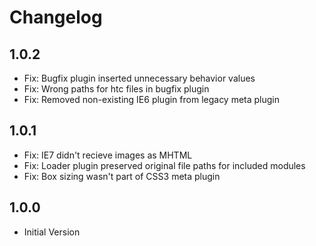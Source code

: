 Changelog
=========

1.0.2
-----

  - Fix: Bugfix plugin inserted unnecessary behavior values
  - Fix: Wrong paths for htc files in bugfix plugin
  - Fix: Removed non-existing IE6 plugin from legacy meta plugin



1.0.1
-----

  - Fix: IE7 didn't recieve images as MHTML
  - Fix: Loader plugin preserved original file paths for included modules
  - Fix: Box sizing wasn't part of CSS3 meta plugin



1.0.0
-----

  - Initial Version
